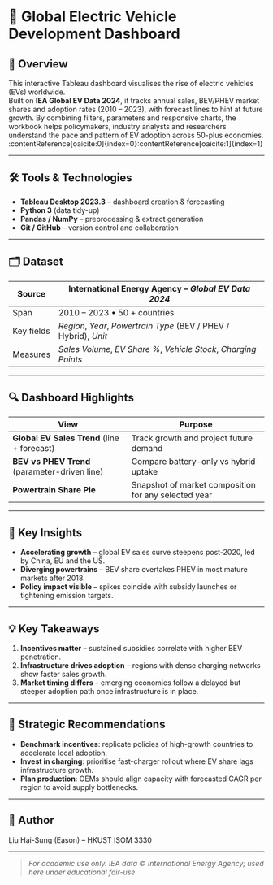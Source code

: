 # 🚗 Global Electric Vehicle Development Dashboard  

## 📌 Overview  
This interactive Tableau dashboard visualises the rise of electric vehicles (EVs) worldwide.  
Built on **IEA Global EV Data 2024**, it tracks annual sales, BEV/PHEV market shares and adoption rates (2010 – 2023), with forecast lines to hint at future growth. By combining filters, parameters and responsive charts, the workbook helps policymakers, industry analysts and researchers understand the pace and pattern of EV adoption across 50-plus economies. :contentReference[oaicite:0]{index=0}:contentReference[oaicite:1]{index=1}  

---

## 🛠️ Tools & Technologies  
- **Tableau Desktop 2023.3** – dashboard creation & forecasting  
- **Python 3** (data tidy-up)  
- **Pandas / NumPy** – preprocessing & extract generation  
- **Git / GitHub** – version control and collaboration  

---

## 🗂️ Dataset  
| Source | International Energy Agency – *Global EV Data 2024* |
| ------ | --------------------------------------------------- |
| Span   | 2010 – 2023 • 50 + countries                        |
| Key fields | *Region*, *Year*, *Powertrain Type* (BEV / PHEV / Hybrid), *Unit* |
| Measures | *Sales Volume*, *EV Share %*, *Vehicle Stock*, *Charging Points* |  

---

## 🔍 Dashboard Highlights  
| View | Purpose |
|------|---------|
| **Global EV Sales Trend** (line + forecast) | Track growth and project future demand |
| **BEV vs PHEV Trend** (parameter-driven line) | Compare battery-only vs hybrid uptake |
| **Powertrain Share Pie** | Snapshot of market composition for any selected year |
---

## 🚀 Key Insights  
- **Accelerating growth** – global EV sales curve steepens post-2020, led by China, EU and the US.  
- **Diverging powertrains** – BEV share overtakes PHEV in most mature markets after 2018.  
- **Policy impact visible** – spikes coincide with subsidy launches or tightening emission targets.  

---

## 💡 Key Takeaways  
1. **Incentives matter** – sustained subsidies correlate with higher BEV penetration.  
2. **Infrastructure drives adoption** – regions with dense charging networks show faster sales growth.  
3. **Market timing differs** – emerging economies follow a delayed but steeper adoption path once infrastructure is in place.  

---

## 🧭 Strategic Recommendations  
- **Benchmark incentives**: replicate policies of high-growth countries to accelerate local adoption.  
- **Invest in charging**: prioritise fast-charger rollout where EV share lags infrastructure growth.  
- **Plan production**: OEMs should align capacity with forecasted CAGR per region to avoid supply bottlenecks.  

---

## 👤 Author  
Liu Hai-Sung (Eason) – HKUST ISOM 3330  

---

> *For academic use only. IEA data © International Energy Agency; used here under educational fair-use.*
